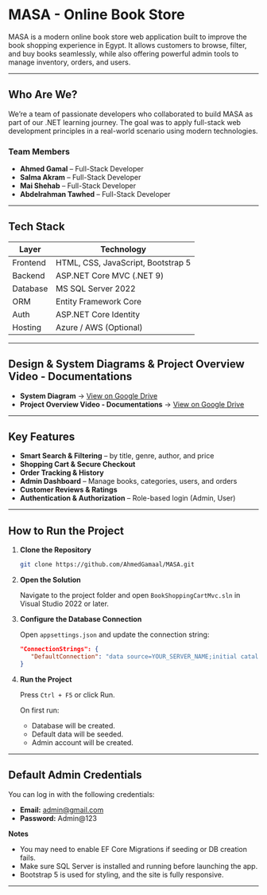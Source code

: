 
# MASA - Online Book Store 

MASA is a modern online book store web application built to improve the book shopping experience in Egypt. It allows customers to browse, filter, and buy books seamlessly, while also offering powerful admin tools to manage inventory, orders, and users.

---

##  Who Are We?

We’re a team of passionate developers who collaborated to build MASA as part of our .NET learning journey. The goal was to apply full-stack web development principles in a real-world scenario using modern technologies.

###  Team Members

- **Ahmed Gamal** – Full-Stack Developer  
- **Salma Akram** – Full-Stack Developer  
- **Mai Shehab** – Full-Stack Developer  
- **Abdelrahman Tawhed** – Full-Stack Developer  

---

##  Tech Stack

| Layer       | Technology                    |
|-------------|-------------------------------|
| Frontend    | HTML, CSS, JavaScript, Bootstrap 5 |
| Backend     | ASP.NET Core MVC (.NET 9)     |
| Database    | MS SQL Server 2022            |
| ORM         | Entity Framework Core         |
| Auth        | ASP.NET Core Identity         |
| Hosting     | Azure / AWS (Optional)        |

---

##  Design & System Diagrams & Project Overview Video - Documentations 

- **System Diagram** → [View on Google Drive](https://drive.google.com/drive/folders/1_xX3pzX3BVyZF7ChlCi6RxWEcUMzw419?usp=drive_link)  
- **Project Overview Video - Documentations** → [View on Google Drive](https://drive.google.com/drive/u/0/folders/1Tot8FjTiXEi0QxrhTBvSMk9bC_Y_vGbP)  

---

##  Key Features

-  **Smart Search & Filtering** – by title, genre, author, and price  
-  **Shopping Cart & Secure Checkout**  
-  **Order Tracking & History**  
-  **Admin Dashboard** – Manage books, categories, users, and orders  
-  **Customer Reviews & Ratings**  
-  **Authentication & Authorization** – Role-based login (Admin, User)  

---

##  How to Run the Project

1. **Clone the Repository**

   ```bash
   git clone https://github.com/AhmedGamaal/MASA.git
   ```

2. **Open the Solution**

   Navigate to the project folder and open `BookShoppingCartMvc.sln` in Visual Studio 2022 or later.

3. **Configure the Database Connection**

   Open `appsettings.json` and update the connection string:

   ```json
   "ConnectionStrings": {
      "DefaultConnection": "data source=YOUR_SERVER_NAME;initial catalog=BookStoreDb;integrated security=true;encrypt=false"
   }
   ```

4. **Run the Project**

   Press `Ctrl + F5` or click Run.

   On first run:
   - Database will be created.
   - Default data will be seeded.
   - Admin account will be created.

---

##  Default Admin Credentials

You can log in with the following credentials:

- **Email:** admin@gmail.com  
- **Password:** Admin@123  

 **Notes**
- You may need to enable EF Core Migrations if seeding or DB creation fails.
- Make sure SQL Server is installed and running before launching the app.
- Bootstrap 5 is used for styling, and the site is fully responsive.

---

